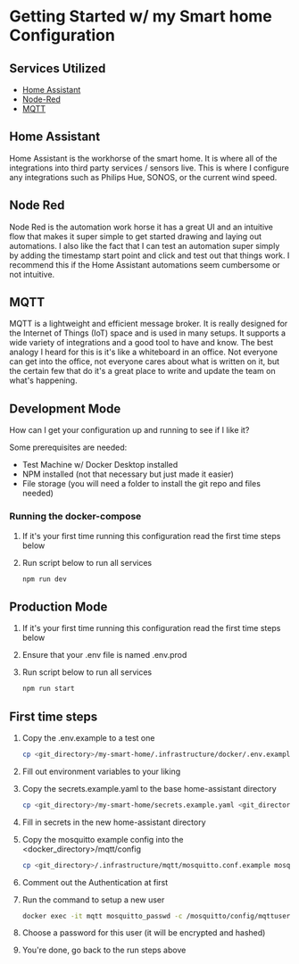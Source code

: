 # Getting Started w/ my Smart home Configuration

## Services Utilized

*   [Home Assistant](https://www.home-assistant.io)
*   [Node-Red](https://nodered.org)
*   [MQTT](https://mqtt.org)

## Home Assistant

Home Assistant is the workhorse of the smart home. It is where all of the integrations into third party services / sensors live. This is where I configure any integrations such as Philips Hue, SONOS, or the current wind speed.

## Node Red

Node Red is the automation work horse it has a great UI and an intuitive flow that makes it super simple to get started drawing and laying out automations. I also like the fact that I can test an automation super simply by adding the timestamp start point and click and test out that things work. I recommend this if the Home Assistant automations seem cumbersome or not intuitive.

## MQTT

MQTT is a lightweight and efficient message broker. It is really designed for the Internet of Things (IoT) space and is used in many setups. It supports a wide variety of integrations and a good tool to have and know. The best analogy I heard for this is it's like a whiteboard in an office. Not everyone can get into the office, not everyone cares about what is written on it, but the certain few that do it's a great place to write and update the team on what's happening.

## Development Mode

How can I get your configuration up and running to see if I like it?

Some prerequisites are needed:

*   Test Machine w/ Docker Desktop installed
*   NPM installed (not that necessary but just made it easier)
*   File storage (you will need a folder to install the git repo and files needed)

### Running the docker-compose

1.  If it's your first time running this configuration read the first time steps below
2.  Run script below to run all services

    ```sh
    npm run dev
    ```

## Production Mode

1.  If it's your first time running this configuration read the first time steps below
2.  Ensure that your .env file is named .env.prod
3.  Run script below to run all services

    ```sh
    npm run start
    ```

## First time steps

1.  Copy the .env.example to a test one

    ```sh
    cp <git_directory>/my-smart-home/.infrastructure/docker/.env.example .env
    ```

2.  Fill out environment variables to your liking

3.  Copy the secrets.example.yaml to the base home-assistant directory

    ```sh
    cp <git_directory>/my-smart-home/secrets.example.yaml <git_directory>/src/home-assistant/secrets.yaml
    ```

4.  Fill in secrets in the new home-assistant directory

5.  Copy the mosquitto example config into the \<docker\_directory>/mqtt/config

    ```sh
    cp <git_directory>/.infrastructure/mqtt/mosquitto.conf.example mosquitto.conf
    ```

6.  Comment out the Authentication at first

7.  Run the command to setup a new user

    ```sh
    docker exec -it mqtt mosquitto_passwd -c /mosquitto/config/mqttuser hauser
    ```

8.  Choose a password for this user (it will be encrypted and hashed)

9.  You're done, go back to the run steps above
